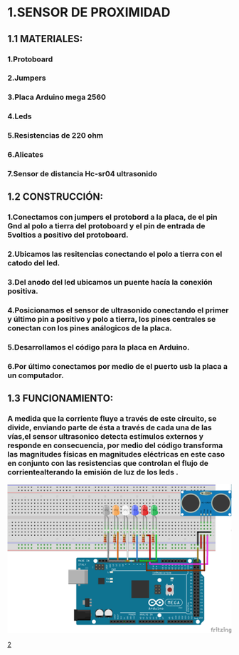 # 1.SENSOR DE PROXIMIDAD 

## 1.1 MATERIALES:

### 1.Protoboard 

### 2.Jumpers 

### 3.Placa Arduino mega 2560

### 4.Leds

### 5.Resistencias de 220 ohm

### 6.Alicates 

### 7.Sensor de distancia Hc-sr04 ultrasonido


## 1.2 CONSTRUCCIÓN:

### 1.Conectamos con jumpers el protobord a la placa, de el pin Gnd al polo a tierra del protoboard  y el pin de entrada de 5voltios a positivo del protoboard.

### 2.Ubicamos las resitencias conectando  el polo a tierra con el catodo del  led.

### 3.Del anodo del led ubicamos un puente hacía la conexión positiva.

### 4.Posicionamos el sensor de ultrasonido conectando el primer y último pin a positivo y polo a tierra, los pines centrales se conectan con los pines análogicos de la placa.

### 5.Desarrollamos el código para la placa en Arduino.

### 6.Por último conectamos por medio de el puerto usb la placa a un computador.

## 1.3 FUNCIONAMIENTO:

### A medida que la corriente fluye a través de este circuito, se divide, enviando parte de ésta a través de cada una de las vías,el sensor ultrasonico detecta estímulos externos y responde en consecuencia, por medio del código transforma las magnitudes físicas en magnitudes eléctricas en este caso en conjunto con las resistencias que controlan el flujo de corrientealterando la emisión de luz de los leds .
![1](
https://github.com/valeria1178/1.PROYECTO-/blob/master/imagenes/Untitled%20Sketch_bb.png
)


[2](https://github.com/valeria1178/1.PROYECTO-/blob/master/imagenes/IMG_20190221_160341.jpg)

